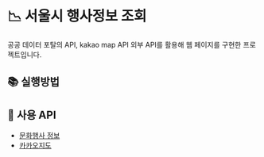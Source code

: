 # 📉 서울시 행사정보 조회

공공 데이터 포탈의 API, kakao map API 외부 API를 활용해 웹 페이지를 구현한 프로젝트입니다.

## 📚 실행방법


## 📑 사용 API
- [문화행사 정보](http://data.seoul.go.kr/dataList/OA-2269/S/1/datasetView.do)
- [카카오지도](https://apis.map.kakao.com/) 


